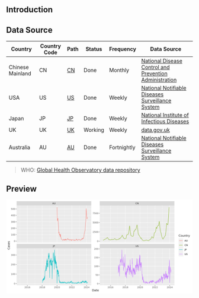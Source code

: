 ## Introduction

## Data Source

| Country | Country Code | Path | Status | Frequency | Data Source |
| --- | --- | --- | --- | --- | --- |
| Chinese Mainland | CN | [CN](CleanData/CN/pertussis.csv) | Done | Monthly | [National Disease Control and Prevention Administration](https://www.ndcpa.gov.cn/jbkzzx/c100016/common/list.html) |
| USA | US | [US](CleanData/US/pertussis.csv) | Done | Weekly | [National Notifiable Diseases Surveillance System](https://www.cdc.gov/nndss/) |
| Japan | JP | [JP](CleanData/JP/pertussis.csv) | Done | Weekly | [National Institute of Infectious Diseases](https://www.niid.go.jp/niid/en/survaillance-data-table-english.html) |
| UK | UK | [UK](CleanData/UK/pertussis.csv) | Working | Weekly | [data.gov.uk](https://www.data.gov.uk/dataset/e37520b0-ddb4-4cfa-b53f-a9c50ef21965/notification-of-infectious-diseases) |
| Australia | AU | [AU](CleanData/AU/pertussis.csv) | Done | Fortnightly | [National Notifiable Diseases Surveillance System](https://www.health.gov.au/resources/collections/nndss-fortnightly-reports)

> WHO: [Global Health Observatory data repository](https://apps.who.int/gho/data/view.main.1540_43?lang=en)

## Preview

![preview](preview.png)

